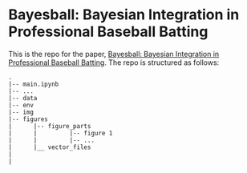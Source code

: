 # Bayesball: Bayesian Integration in Professional Baseball Batting

This is the repo for the paper, [Bayesball: Bayesian Integration in Professional Baseball Batting](). The repo is structured as follows:

```
.
|-- main.ipynb
|-- ...
|-- data
|-- env
|-- img
|-- figures
|      |-- figure_parts
|      |         |-- figure 1
|      |         |-- ...
|      |__ vector_files
|      
|


```
